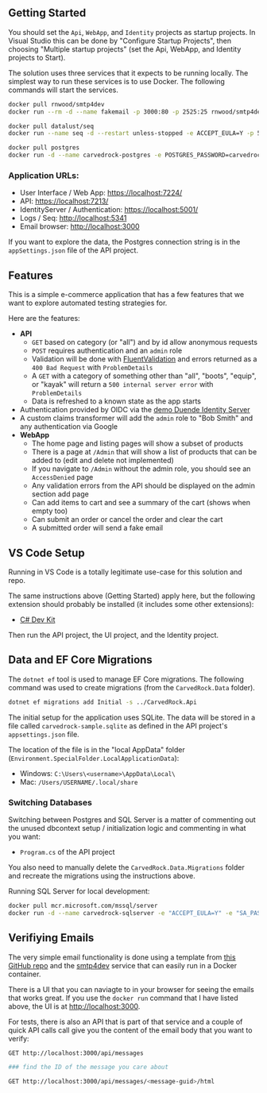 ## Getting Started

You should set the `Api`, `WebApp`, and `Identity` projects as startup projects. In Visual
Studio this can be done by "Configure Startup Projects", then choosing "Multiple startup projects"
(set the Api, WebApp, and Identity projects to Start).

The solution uses three services that it expects to be running locally. The simplest way to
run these services is to use Docker.  The following commands will start the services.

```bash
docker pull rnwood/smtp4dev
docker run --rm -d --name fakemail -p 3000:80 -p 2525:25 rnwood/smtp4dev

docker pull datalust/seq
docker run --name seq -d --restart unless-stopped -e ACCEPT_EULA=Y -p 5341:80 datalust/seq

docker pull postgres
docker run -d --name carvedrock-postgres -e POSTGRES_PASSWORD=carvedrock -p 5432:5432 postgres
```

### Application URLs:
* User Interface / Web App: [https://localhost:7224/](https://localhost:7224/)
* API: [https://localhost:7213/](https://localhost:7213/)
* IdentityServer / Authentication: [https://localhost:5001/](https://localhost:5001/)
* Logs / Seq: [http://localhost:5341](http://localhost:5341)
* Email browser: [http://localhost:3000](http://localhost:3000)

If you want to explore the data, the Postgres connection string is in the `appSettings.json` file of the API project.

## Features

This is a simple e-commerce application that has a few features
that we want to explore automated testing strategies for.

Here are the features:

- **API**
  - `GET` based on category (or "all") and by id allow anonymous requests
  - `POST` requires authentication and an `admin` role
  - Validation will be done with [FluentValidation](https://docs.fluentvalidation.net/en/latest/index.html) and errors returned as a `400 Bad Request` with `ProblemDetails`
  - A `GET` with a category of something other than "all", "boots", "equip", or "kayak" will return a `500 internal server error` with `ProblemDetails`
  - Data is refreshed to a known state as the app starts
- Authentication provided by OIDC via the [demo Duende Identity Server](https://demo.duendesoftware.com)
- A custom claims transformer will add the `admin` role to "Bob Smith" and any authentication via Google
- **WebApp**
  - The home page and listing pages will show a subset of products
  - There is a page at `/Admin` that will show a list of products that can be added to (edit and delete not implemented)
  - If you navigate to `/Admin` without the admin role, you should see an `AccessDenied` page
  - Any validation errors from the API should be displayed on the admin section add page
  - Can add items to cart and see a summary of the cart (shows when empty too)
  - Can submit an order or cancel the order and clear the cart
  - A submitted order will send a fake email

## VS Code Setup

Running in VS Code is a totally legitimate use-case for this solution and
repo.

The same instructions above (Getting Started) apply here, but the following
extension should probably be installed (it includes some other extensions):

- [C# Dev Kit](https://marketplace.visualstudio.com/items?itemName=ms-dotnettools.csdevkit)

Then run the API project, the UI project, and the Identity project.

## Data and EF Core Migrations

The `dotnet ef` tool is used to manage EF Core migrations.  The following command was used to create migrations (from the `CarvedRock.Data` folder).

```bash
dotnet ef migrations add Initial -s ../CarvedRock.Api
```

The initial setup for the application uses SQLite.
The data will be stored in a file called `carvedrock-sample.sqlite` as
defined in the API project's `appsettings.json` file.

The location of the file is in the "local AppData" folder (`Environment.SpecialFolder.LocalApplicationData`):

- Windows: `C:\Users\<username>\AppData\Local\`
- Mac: `/Users/USERNAME/.local/share`


### Switching Databases

Switching between Postgres and SQL Server is a matter
of commenting out the unused dbcontext setup / initialization logic and
commenting in what you want:

- `Program.cs` of the API project

You also need to manually delete the `CarvedRock.Data.Migrations`
folder and recreate the migrations using the instructions above.

Running SQL Server for local development:

```bash
docker pull mcr.microsoft.com/mssql/server
docker run -d --name carvedrock-sqlserver -e "ACCEPT_EULA=Y" -e "SA_PASSWORD=Carvedr0ck!" -p 1433:1433 mcr.microsoft.com/mssql/server
```

## Verifiying Emails

The very simple email functionality is done using a template
from [this GitHub repo](https://github.com/leemunroe/responsive-html-email-template)
and the [smtp4dev](https://github.com/rnwood/smtp4dev)
service that can easily run in a Docker container.

There is a UI that you can naviagte to in your browser for
seeing the emails that works great.  If you use the `docker run` command
that I have listed above, the UI is at
[http://localhost:3000](http://localhost:3000).

For tests, there is also an API that is part of that service and a couple of quick
API calls call give you the content of the email body that you
want to verify:

```bash
GET http://localhost:3000/api/messages

### find the ID of the message you care about

GET http://localhost:3000/api/messages/<message-guid>/html
```

